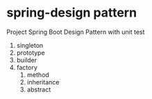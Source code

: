 # spring-design pattern

Project Spring Boot Design Pattern with unit test

1. singleton
2. prototype
3. builder
4. factory
   1. method
   2. inheritance
   3. abstract
